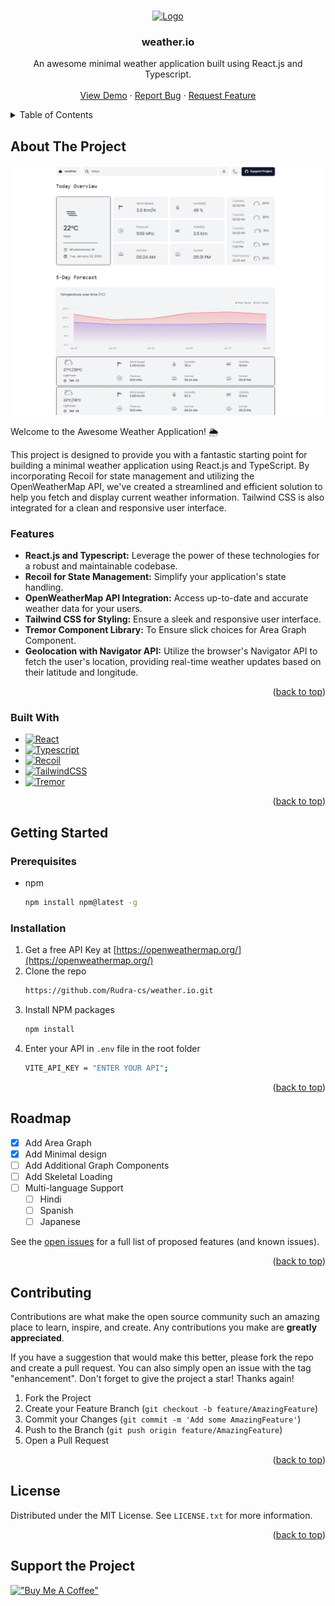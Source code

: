 <a name="readme-top"></a>

<!-- PROJECT LOGO -->
<br />
<div align="center">
  <a href="https://github.com/othneildrew/Best-README-Template">
    <img src="./public/favicon-dark.ico" alt="Logo" width="80" height="80">
  </a>

  <h3 align="center">weather.io</h3>

  <p align="center">
    An awesome minimal weather application built using React.js and Typescript.
    <br />
    <br />
    <a href="#">View Demo</a>
    ·
    <a href="https://github.com/Rudra-cs/weather.io/issues">Report Bug</a>
    ·
    <a href="https://github.com/Rudra-cs/weather.io/issues">Request Feature</a>
  </p>
</div>

<!-- TABLE OF CONTENTS -->
<details>
  <summary>Table of Contents</summary>
  <ol>
    <li>
      <a href="#about-the-project">About The Project</a>
      <ul>
        <li><a href="#built-with">Built With</a></li>
      </ul>
    </li>
    <li>
      <a href="#getting-started">Getting Started</a>
      <ul>
        <li><a href="#prerequisites">Prerequisites</a></li>
        <li><a href="#installation">Installation</a></li>
      </ul>
    </li>
    <li><a href="#roadmap">Roadmap</a></li>
    <li><a href="#contributing">Contributing</a></li>
    <li><a href="#license">License</a></li>
    
  </ol>
</details>

<!-- ABOUT THE PROJECT -->

## About The Project

[![weather.io][product-screenshot]](https://github.com/Rudra-cs/weather.io)

Welcome to the Awesome Weather Application! 🌦️

This project is designed to provide you with a fantastic starting point for building a minimal weather application using React.js and TypeScript. By incorporating Recoil for state management and utilizing the OpenWeatherMap API, we've created a streamlined and efficient solution to help you fetch and display current weather information. Tailwind CSS is also integrated for a clean and responsive user interface.

### Features

- **React.js and Typescript:** Leverage the power of these technologies for a robust and maintainable codebase.
- **Recoil for State Management:** Simplify your application's state handling.
- **OpenWeatherMap API Integration:** Access up-to-date and accurate weather data for your users.
- **Tailwind CSS for Styling:** Ensure a sleek and responsive user interface.
- **Tremor Component Library:** To Ensure slick choices for Area Graph Component.
- **Geolocation with Navigator API:** Utilize the browser's Navigator API to fetch the user's location, providing real-time weather updates based on their latitude and longitude.

<p align="right">(<a href="#readme-top">back to top</a>)</p>

### Built With

- [![React][React.js]][React-url]
- [![Typescript][Typescript.com]][Typescript-url]
- [![Recoil][Recoil.com]][Recoil-url]
- [![TailwindCSS][TailwindCSS.com]][TailwindCSS-url]
- [![Tremor][Tremor.com]][Tremor-url]

<p align="right">(<a href="#readme-top">back to top</a>)</p>

<!-- GETTING STARTED -->

## Getting Started

### Prerequisites

- npm
  ```sh
  npm install npm@latest -g
  ```

### Installation

1. Get a free API Key at [https://openweathermap.org/](https://openweathermap.org/)
2. Clone the repo
   ```sh
   https://github.com/Rudra-cs/weather.io.git
   ```
3. Install NPM packages
   ```sh
   npm install
   ```
4. Enter your API in `.env` file in the root folder
   ```sh
   VITE_API_KEY = "ENTER YOUR API";
   ```

<p align="right">(<a href="#readme-top">back to top</a>)</p>

<!-- ROADMAP -->

## Roadmap

- [x] Add Area Graph
- [x] Add Minimal design
- [ ] Add Additional Graph Components
- [ ] Add Skeletal Loading
- [ ] Multi-language Support
  - [ ] Hindi
  - [ ] Spanish
  - [ ] Japanese

See the [open issues](https://github.com/Rudra-cs/weather.io/issues) for a full list of proposed features (and known issues).

<p align="right">(<a href="#readme-top">back to top</a>)</p>

<!-- CONTRIBUTING -->

## Contributing

Contributions are what make the open source community such an amazing place to learn, inspire, and create. Any contributions you make are **greatly appreciated**.

If you have a suggestion that would make this better, please fork the repo and create a pull request. You can also simply open an issue with the tag "enhancement".
Don't forget to give the project a star! Thanks again!

1. Fork the Project
2. Create your Feature Branch (`git checkout -b feature/AmazingFeature`)
3. Commit your Changes (`git commit -m 'Add some AmazingFeature'`)
4. Push to the Branch (`git push origin feature/AmazingFeature`)
5. Open a Pull Request

<p align="right">(<a href="#readme-top">back to top</a>)</p>

<!-- LICENSE -->

## License

Distributed under the MIT License. See `LICENSE.txt` for more information.

<p align="right">(<a href="#readme-top">back to top</a>)</p>

<!-- Support -->

## Support the Project

[!["Buy Me A Coffee"](https://www.buymeacoffee.com/assets/img/custom_images/orange_img.png)](https://www.buymeacoffee.com/gbraad)

<!-- Links -->

[product-screenshot]: images/homepage.png
[React.js]: https://img.shields.io/badge/React-20232A?style=for-the-badge&logo=react&logoColor=61DAFB
[React-url]: https://reactjs.org/
[Typescript.com]: https://img.shields.io/badge/Typescript-3178C6?style=for-the-badge&logo=Typescript&logoColor=white
[Typescript-url]: https://www.typescriptlang.org/

<!--  -->

[Recoil.com]: https://img.shields.io/badge/Recoil-358EF1?style=for-the-badge&logo=Recoil&logoColor=white
[Recoil-url]: https://recoiljs.org/
[TailwindCSS.com]: https://img.shields.io/badge/TailwindCSS-3178C6?style=for-the-badge&logo=TailwindCSS&logoColor=darkblue
[TailwindCSS-url]: https://tailwindcss.com/
[Tremor.com]: https://img.shields.io/badge/Tremor.js-3178C6?style=for-the-badge&logo=Tremor&logoColor=lightblue
[Tremor-url]: https://www.tremor.so/
